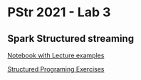 # PStr 2021 - Lab 3
## Spark Structured streaming

[Notebook with Lecture examples](https://nbviewer.jupyter.org/github/smduarte/ps2021/blob/master/lab3/ProStr2021-Lecture3.ipynb)

[Structured Programing Exercises](https://nbviewer.jupyter.org/github/smduarte/ps2021/blob/master/lab3/ProStr2021-Lab3.ipynb)
